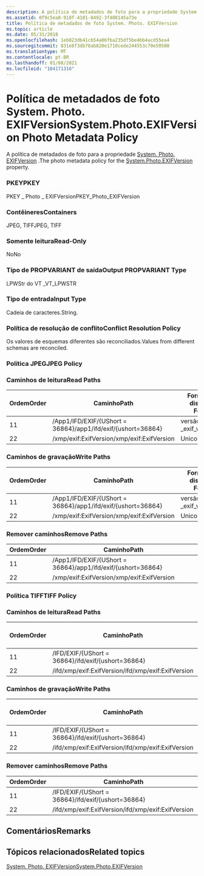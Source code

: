 ```yaml
---
description: A política de metadados de foto para a propriedade System. Photo. EXIFVersion.
ms.assetid: 0f9c5ea8-918f-4101-8492-3f408145a73e
title: Política de metadados de foto System. Photo. EXIFVersion
ms.topic: article
ms.date: 05/31/2018
ms.openlocfilehash: 1eb823db41cb54a06fba235df5be4bb4acd55ea4
ms.sourcegitcommit: 831e8f3db78ab820e1710cede244553c70e50500
ms.translationtype: MT
ms.contentlocale: pt-BR
ms.lasthandoff: 01/08/2021
ms.locfileid: "104171316"
---
```

# <a name="systemphotoexifversion-photo-metadata-policy"></a><span data-ttu-id="d81b7-103">Política de metadados de foto System. Photo. EXIFVersion</span><span class="sxs-lookup"><span data-stu-id="d81b7-103">System.Photo.EXIFVersion Photo Metadata Policy</span></span>

<span data-ttu-id="d81b7-104">A política de metadados de foto para a propriedade [System. Photo. EXIFVersion](../properties/props-system-photo-exifversion.md) .</span><span class="sxs-lookup"><span data-stu-id="d81b7-104">The photo metadata policy for the [System.Photo.EXIFVersion](../properties/props-system-photo-exifversion.md) property.</span></span>

### <a name="pkey"></a><span data-ttu-id="d81b7-105">PKEY</span><span class="sxs-lookup"><span data-stu-id="d81b7-105">PKEY</span></span>

<span data-ttu-id="d81b7-106">PKEY \_ Photo \_ EXIFVersion</span><span class="sxs-lookup"><span data-stu-id="d81b7-106">PKEY\_Photo\_EXIFVersion</span></span>

### <a name="containers"></a><span data-ttu-id="d81b7-107">Contêineres</span><span class="sxs-lookup"><span data-stu-id="d81b7-107">Containers</span></span>

<span data-ttu-id="d81b7-108">JPEG, TIFF</span><span class="sxs-lookup"><span data-stu-id="d81b7-108">JPEG, TIFF</span></span>

### <a name="read-only"></a><span data-ttu-id="d81b7-109">Somente leitura</span><span class="sxs-lookup"><span data-stu-id="d81b7-109">Read-Only</span></span>

<span data-ttu-id="d81b7-110">No</span><span class="sxs-lookup"><span data-stu-id="d81b7-110">No</span></span>

### <a name="output-propvariant-type"></a><span data-ttu-id="d81b7-111">Tipo de PROPVARIANT de saída</span><span class="sxs-lookup"><span data-stu-id="d81b7-111">Output PROPVARIANT Type</span></span>

<span data-ttu-id="d81b7-112">LPWStr do VT \_</span><span class="sxs-lookup"><span data-stu-id="d81b7-112">VT\_LPWSTR</span></span>

### <a name="input-type"></a><span data-ttu-id="d81b7-113">Tipo de entrada</span><span class="sxs-lookup"><span data-stu-id="d81b7-113">Input Type</span></span>

<span data-ttu-id="d81b7-114">Cadeia de caracteres.</span><span class="sxs-lookup"><span data-stu-id="d81b7-114">String.</span></span>

### <a name="conflict-resolution-policy"></a><span data-ttu-id="d81b7-115">Política de resolução de conflito</span><span class="sxs-lookup"><span data-stu-id="d81b7-115">Conflict Resolution Policy</span></span>

<span data-ttu-id="d81b7-116">Os valores de esquemas diferentes são reconciliados.</span><span class="sxs-lookup"><span data-stu-id="d81b7-116">Values from different schemas are reconciled.</span></span>

### <a name="jpeg-policy"></a><span data-ttu-id="d81b7-117">Política JPEG</span><span class="sxs-lookup"><span data-stu-id="d81b7-117">JPEG Policy</span></span>

### <a name="read-paths"></a><span data-ttu-id="d81b7-118">Caminhos de leitura</span><span class="sxs-lookup"><span data-stu-id="d81b7-118">Read Paths</span></span>



| <span data-ttu-id="d81b7-119">Ordem</span><span class="sxs-lookup"><span data-stu-id="d81b7-119">Order</span></span> | <span data-ttu-id="d81b7-120">Caminho</span><span class="sxs-lookup"><span data-stu-id="d81b7-120">Path</span></span>                          | <span data-ttu-id="d81b7-121">Formato de disco</span><span class="sxs-lookup"><span data-stu-id="d81b7-121">Disk Format</span></span>   |
|-------|-------------------------------|---------------|
| <span data-ttu-id="d81b7-122">1</span><span class="sxs-lookup"><span data-stu-id="d81b7-122">1</span></span>     | <span data-ttu-id="d81b7-123">/App1/IFD/EXIF/{UShort = 36864}</span><span class="sxs-lookup"><span data-stu-id="d81b7-123">/app1/ifd/exif/{ushort=36864}</span></span> | <span data-ttu-id="d81b7-124">versão do EXIF \_</span><span class="sxs-lookup"><span data-stu-id="d81b7-124">exif\_version</span></span> |
| <span data-ttu-id="d81b7-125">2</span><span class="sxs-lookup"><span data-stu-id="d81b7-125">2</span></span>     | <span data-ttu-id="d81b7-126">/xmp/exif:ExifVersion</span><span class="sxs-lookup"><span data-stu-id="d81b7-126">/xmp/exif:ExifVersion</span></span>         | <span data-ttu-id="d81b7-127">Unicode</span><span class="sxs-lookup"><span data-stu-id="d81b7-127">unicode</span></span>       |



 

### <a name="write-paths"></a><span data-ttu-id="d81b7-128">Caminhos de gravação</span><span class="sxs-lookup"><span data-stu-id="d81b7-128">Write Paths</span></span>



| <span data-ttu-id="d81b7-129">Ordem</span><span class="sxs-lookup"><span data-stu-id="d81b7-129">Order</span></span> | <span data-ttu-id="d81b7-130">Caminho</span><span class="sxs-lookup"><span data-stu-id="d81b7-130">Path</span></span>                          | <span data-ttu-id="d81b7-131">Formato de disco</span><span class="sxs-lookup"><span data-stu-id="d81b7-131">Disk Format</span></span>   |
|-------|-------------------------------|---------------|
| <span data-ttu-id="d81b7-132">1</span><span class="sxs-lookup"><span data-stu-id="d81b7-132">1</span></span>     | <span data-ttu-id="d81b7-133">/App1/IFD/EXIF/{UShort = 36864}</span><span class="sxs-lookup"><span data-stu-id="d81b7-133">/app1/ifd/exif/{ushort=36864}</span></span> | <span data-ttu-id="d81b7-134">versão do EXIF \_</span><span class="sxs-lookup"><span data-stu-id="d81b7-134">exif\_version</span></span> |
| <span data-ttu-id="d81b7-135">2</span><span class="sxs-lookup"><span data-stu-id="d81b7-135">2</span></span>     | <span data-ttu-id="d81b7-136">/xmp/exif:ExifVersion</span><span class="sxs-lookup"><span data-stu-id="d81b7-136">/xmp/exif:ExifVersion</span></span>         | <span data-ttu-id="d81b7-137">Unicode</span><span class="sxs-lookup"><span data-stu-id="d81b7-137">unicode</span></span>       |



 

### <a name="remove-paths"></a><span data-ttu-id="d81b7-138">Remover caminhos</span><span class="sxs-lookup"><span data-stu-id="d81b7-138">Remove Paths</span></span>



| <span data-ttu-id="d81b7-139">Ordem</span><span class="sxs-lookup"><span data-stu-id="d81b7-139">Order</span></span> | <span data-ttu-id="d81b7-140">Caminho</span><span class="sxs-lookup"><span data-stu-id="d81b7-140">Path</span></span>                          |
|-------|-------------------------------|
| <span data-ttu-id="d81b7-141">1</span><span class="sxs-lookup"><span data-stu-id="d81b7-141">1</span></span>     | <span data-ttu-id="d81b7-142">/App1/IFD/EXIF/{UShort = 36864}</span><span class="sxs-lookup"><span data-stu-id="d81b7-142">/app1/ifd/exif/{ushort=36864}</span></span> |
| <span data-ttu-id="d81b7-143">2</span><span class="sxs-lookup"><span data-stu-id="d81b7-143">2</span></span>     | <span data-ttu-id="d81b7-144">/xmp/exif:ExifVersion</span><span class="sxs-lookup"><span data-stu-id="d81b7-144">/xmp/exif:ExifVersion</span></span>         |



 

### <a name="tiff-policy"></a><span data-ttu-id="d81b7-145">Política TIFF</span><span class="sxs-lookup"><span data-stu-id="d81b7-145">TIFF Policy</span></span>

### <a name="read-paths"></a><span data-ttu-id="d81b7-146">Caminhos de leitura</span><span class="sxs-lookup"><span data-stu-id="d81b7-146">Read Paths</span></span>



| <span data-ttu-id="d81b7-147">Ordem</span><span class="sxs-lookup"><span data-stu-id="d81b7-147">Order</span></span> | <span data-ttu-id="d81b7-148">Caminho</span><span class="sxs-lookup"><span data-stu-id="d81b7-148">Path</span></span>                      | <span data-ttu-id="d81b7-149">Formato de disco</span><span class="sxs-lookup"><span data-stu-id="d81b7-149">Disk Format</span></span>   |
|-------|---------------------------|---------------|
| <span data-ttu-id="d81b7-150">1</span><span class="sxs-lookup"><span data-stu-id="d81b7-150">1</span></span>     | <span data-ttu-id="d81b7-151">/IFD/EXIF/{UShort = 36864}</span><span class="sxs-lookup"><span data-stu-id="d81b7-151">/ifd/exif/{ushort=36864}</span></span>  | <span data-ttu-id="d81b7-152">versão do EXIF \_</span><span class="sxs-lookup"><span data-stu-id="d81b7-152">exif\_version</span></span> |
| <span data-ttu-id="d81b7-153">2</span><span class="sxs-lookup"><span data-stu-id="d81b7-153">2</span></span>     | <span data-ttu-id="d81b7-154">/ifd/xmp/exif:ExifVersion</span><span class="sxs-lookup"><span data-stu-id="d81b7-154">/ifd/xmp/exif:ExifVersion</span></span> | <span data-ttu-id="d81b7-155">Unicode</span><span class="sxs-lookup"><span data-stu-id="d81b7-155">unicode</span></span>       |



 

### <a name="write-paths"></a><span data-ttu-id="d81b7-156">Caminhos de gravação</span><span class="sxs-lookup"><span data-stu-id="d81b7-156">Write Paths</span></span>



| <span data-ttu-id="d81b7-157">Ordem</span><span class="sxs-lookup"><span data-stu-id="d81b7-157">Order</span></span> | <span data-ttu-id="d81b7-158">Caminho</span><span class="sxs-lookup"><span data-stu-id="d81b7-158">Path</span></span>                      | <span data-ttu-id="d81b7-159">Formato de disco</span><span class="sxs-lookup"><span data-stu-id="d81b7-159">Disk Format</span></span>   |
|-------|---------------------------|---------------|
| <span data-ttu-id="d81b7-160">1</span><span class="sxs-lookup"><span data-stu-id="d81b7-160">1</span></span>     | <span data-ttu-id="d81b7-161">/IFD/EXIF/{UShort = 36864}</span><span class="sxs-lookup"><span data-stu-id="d81b7-161">/ifd/exif/{ushort=36864}</span></span>  | <span data-ttu-id="d81b7-162">versão do EXIF \_</span><span class="sxs-lookup"><span data-stu-id="d81b7-162">exif\_version</span></span> |
| <span data-ttu-id="d81b7-163">2</span><span class="sxs-lookup"><span data-stu-id="d81b7-163">2</span></span>     | <span data-ttu-id="d81b7-164">/ifd/xmp/exif:ExifVersion</span><span class="sxs-lookup"><span data-stu-id="d81b7-164">/ifd/xmp/exif:ExifVersion</span></span> | <span data-ttu-id="d81b7-165">Unicode</span><span class="sxs-lookup"><span data-stu-id="d81b7-165">unicode</span></span>       |



 

### <a name="remove-paths"></a><span data-ttu-id="d81b7-166">Remover caminhos</span><span class="sxs-lookup"><span data-stu-id="d81b7-166">Remove Paths</span></span>



| <span data-ttu-id="d81b7-167">Ordem</span><span class="sxs-lookup"><span data-stu-id="d81b7-167">Order</span></span> | <span data-ttu-id="d81b7-168">Caminho</span><span class="sxs-lookup"><span data-stu-id="d81b7-168">Path</span></span>                      |
|-------|---------------------------|
| <span data-ttu-id="d81b7-169">1</span><span class="sxs-lookup"><span data-stu-id="d81b7-169">1</span></span>     | <span data-ttu-id="d81b7-170">/IFD/EXIF/{UShort = 36864}</span><span class="sxs-lookup"><span data-stu-id="d81b7-170">/ifd/exif/{ushort=36864}</span></span>  |
| <span data-ttu-id="d81b7-171">2</span><span class="sxs-lookup"><span data-stu-id="d81b7-171">2</span></span>     | <span data-ttu-id="d81b7-172">/ifd/xmp/exif:ExifVersion</span><span class="sxs-lookup"><span data-stu-id="d81b7-172">/ifd/xmp/exif:ExifVersion</span></span> |



 

## <a name="remarks"></a><span data-ttu-id="d81b7-173">Comentários</span><span class="sxs-lookup"><span data-stu-id="d81b7-173">Remarks</span></span>

## <a name="related-topics"></a><span data-ttu-id="d81b7-174">Tópicos relacionados</span><span class="sxs-lookup"><span data-stu-id="d81b7-174">Related topics</span></span>

<dl> <dt>

[<span data-ttu-id="d81b7-175">System. Photo. EXIFVersion</span><span class="sxs-lookup"><span data-stu-id="d81b7-175">System.Photo.EXIFVersion</span></span>](../properties/props-system-photo-exifversion.md)
</dt> </dl>

 

 
